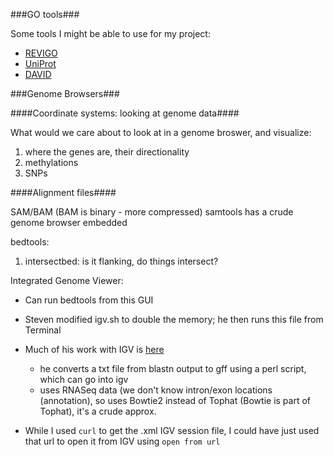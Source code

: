 ###GO tools###

Some tools I might be able to use for my project:

- [REVIGO](http://revigo.irb.hr/)
- [UniProt](http://www.uniprot.org/help/gene_ontology)
- [DAVID](https://david.ncifcrf.gov/)

###Genome Browsers###

####Coordinate systems: looking at genome data####

What would we care about to look at in a genome broswer, and visualize:

1. where the genes are, their directionality
2. methylations
3. SNPs

####Alignment files####

SAM/BAM (BAM is binary - more compressed)
samtools has a crude genome browser embedded

bedtools:

1. intersectbed: is it flanking, do things intersect?

Integrated Genome Viewer:  

- Can run bedtools from this GUI
- Steven modified igv.sh to double the memory; he then runs this file from Terminal
- Much of his work with IGV is [here](https://sr320.github.io/student-fish546-2016/First-Aggregate/)
  - he converts a txt file from blastn output to gff using a perl script, which can go into igv
  - uses RNASeq data (we don't know intron/exon locations (annotation), so uses Bowtie2 instead of Tophat (Bowtie is part of Tophat), it's a crude approx.
  
- While I used ```curl``` to get the .xml IGV session file, I could have just used that url to open it from IGV using ```open from url```
